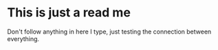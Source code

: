 # This is just a read me
Don't follow anything in here I type, just testing the connection between everything.